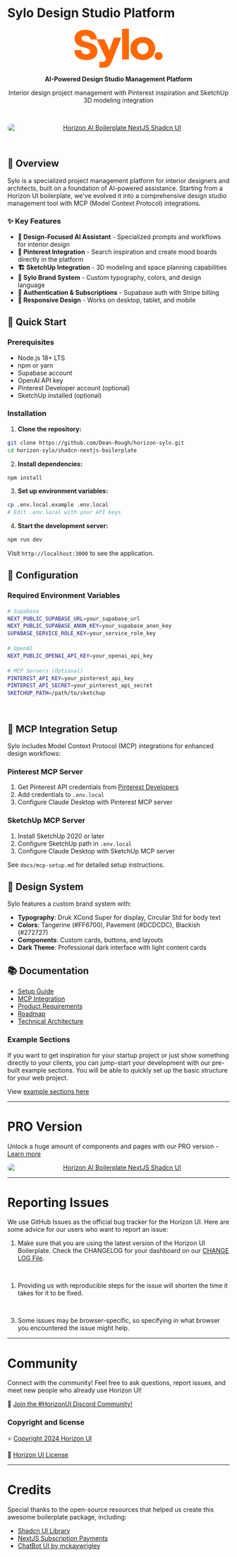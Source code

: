 # Sylo Design Studio Platform

<p align="center">
  <img src="./public/sylo-logo-tangerine.svg" alt="Sylo Logo" width="200px">
</p>

<p align="center">
  <strong>AI-Powered Design Studio Management Platform</strong>
</p>

<p align="center">
  Interior design project management with Pinterest inspiration and SketchUp 3D modeling integration
</p>

&nbsp;

<p align="center" style="width: 100%;">
<a style="display:flex; justify-content: center; width: 100%;" href="https://horizon-ui.com/boilerplate-shadcn" target="_blank"><img style="border-radius: 10px; width: 100%;" src="https://i.ibb.co/72bXVwG/horizon-free-boilerplate-shadcn-image-readme-2.png" alt="Horizon AI Boilerplate NextJS Shadcn UI" /></a>
</p>


&nbsp;

## 🎯 Overview

Sylo is a specialized project management platform for interior designers and architects, built on a foundation of AI-powered assistance. Starting from a Horizon UI boilerplate, we've evolved it into a comprehensive design studio management tool with MCP (Model Context Protocol) integrations.

### ✨ Key Features

- **🎨 Design-Focused AI Assistant** - Specialized prompts and workflows for interior design
- **📌 Pinterest Integration** - Search inspiration and create mood boards directly in the platform
- **🏗️ SketchUp Integration** - 3D modeling and space planning capabilities
- **🎨 Sylo Brand System** - Custom typography, colors, and design language
- **🔐 Authentication & Subscriptions** - Supabase auth with Stripe billing
- **📱 Responsive Design** - Works on desktop, tablet, and mobile

## 🚀 Quick Start

### Prerequisites

- Node.js 18+ LTS
- npm or yarn
- Supabase account
- OpenAI API key
- Pinterest Developer account (optional)
- SketchUp installed (optional)

### Installation

1. **Clone the repository:**
```bash
git clone https://github.com/Dean-Rough/horizon-sylo.git
cd horizon-sylo/shadcn-nextjs-boilerplate
```

2. **Install dependencies:**
```bash
npm install
```

3. **Set up environment variables:**
```bash
cp .env.local.example .env.local
# Edit .env.local with your API keys
```

4. **Start the development server:**
```bash
npm run dev
```

Visit `http://localhost:3000` to see the application.

## 🔧 Configuration

### Required Environment Variables

```bash
# Supabase
NEXT_PUBLIC_SUPABASE_URL=your_supabase_url
NEXT_PUBLIC_SUPABASE_ANON_KEY=your_supabase_anon_key
SUPABASE_SERVICE_ROLE_KEY=your_service_role_key

# OpenAI
NEXT_PUBLIC_OPENAI_API_KEY=your_openai_api_key

# MCP Servers (Optional)
PINTEREST_API_KEY=your_pinterest_api_key
PINTEREST_API_SECRET=your_pinterest_api_secret
SKETCHUP_PATH=/path/to/sketchup
```
&nbsp;

## 🔌 MCP Integration Setup

Sylo includes Model Context Protocol (MCP) integrations for enhanced design workflows:

### Pinterest MCP Server
1. Get Pinterest API credentials from [Pinterest Developers](https://developers.pinterest.com/)
2. Add credentials to `.env.local`
3. Configure Claude Desktop with Pinterest MCP server

### SketchUp MCP Server
1. Install SketchUp 2020 or later
2. Configure SketchUp path in `.env.local`
3. Configure Claude Desktop with SketchUp MCP server

See `docs/mcp-setup.md` for detailed setup instructions.

## 🎨 Design System

Sylo features a custom brand system with:

- **Typography**: Druk XCond Super for display, Circular Std for body text
- **Colors**: Tangerine (#FF6700), Pavement (#DCDCDC), Blackish (#272727)
- **Components**: Custom cards, buttons, and layouts
- **Dark Theme**: Professional dark interface with light content cards

## 📚 Documentation

- [Setup Guide](./docs/setup-and-development.md)
- [MCP Integration](./docs/mcp-setup.md)
- [Product Requirements](./docs/product-requirements.md)
- [Roadmap](./docs/roadmap.md)
- [Technical Architecture](./docs/technical-architecture.md)


### Example Sections

If you want to get inspiration for your startup project or just show something directly to your clients, you can jump-start your development with our pre-built example sections. You will be able to quickly set up the basic structure for your web project.

 View <a href="https://horizon-ui.com/boilerplate-shadcn#pages" target="_blank">example sections here</a>

 ---


# PRO Version

Unlock a huge amount of components and pages with our PRO version - <a href="https://horizon-ui.com/boilerplate-shadcn#pricing" target="_blank">Learn more</a>

<p align="center" style="width: 100%;">
<a style="display:flex; justify-content: center; width: 100%;" href="https://horizon-ui.com/boilerplate-shadcn#pricing" target="_blank"><img style="border-radius: 10px; width: 100%;" src="https://i.ibb.co/Q8jNqWJ/horizon-boilerplate-shadcn-image-readme-2.png" alt="Horizon AI Boilerplate NextJS Shadcn UI" /></a>
</p>


---

# Reporting Issues

We use GitHub Issues as the official bug tracker for the Horizon UI. Here are
some advice for our users who want to report an issue:

1. Make sure that you are using the latest version of the Horizon UI Boilerplate. Check the CHANGELOG for your dashboard on our [CHANGE LOG File](https://github.com/horizon-ui/shadcn-nextjs-boilerplate/blob/main/CHANGELOG.md).
<br />

1. Providing us with reproducible steps for the issue will shorten the time it takes for it to be fixed.
<br />


3. Some issues may be browser-specific, so specifying in what browser you encountered the issue might help.

---

# Community

Connect with the community! Feel free to ask questions, report issues, and meet new people who already use Horizon UI!

💬 [Join the #HorizonUI Discord Community!](https://discord.gg/f6tEKFBd4m)


### Copyright and license

⭐️ [Copyright 2024 Horizon UI](https://www.horizon-ui.com/?ref=readme-horizon)

📄 [Horizon UI License](https://horizon-ui.notion.site/End-User-License-Agreement-8fb09441ea8c4c08b60c37996195a6d5)


---

# Credits

Special thanks to the open-source resources that helped us create this awesome boilerplate package, including:

- [Shadcn UI Library](https://ui.shadcn.com/)
- [NextJS Subscription Payments](https://github.com/vercel/nextjs-subscription-payments)
- [ChatBot UI by mckaywrigley](https://github.com/mckaywrigley/chatbot-ui)
